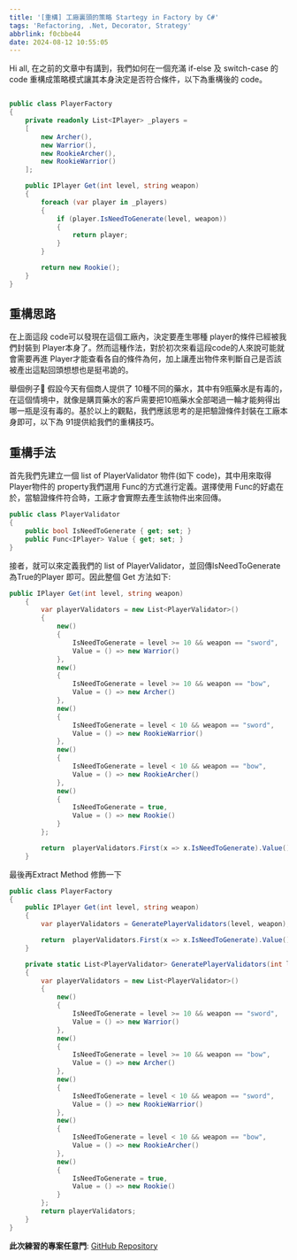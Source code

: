 ```yaml
---
title: '[重構] 工廠裏頭的策略 Startegy in Factory by C#'
tags: 'Refactoring, .Net, Decorator, Strategy'
abbrlink: f0cbbe44
date: 2024-08-12 10:55:05
---
```

Hi all, 在之前的文章中有講到，我們如何在一個充滿 if-else 及 switch-case 的 code 重構成策略模式讓其本身決定是否符合條件，以下為重構後的 code。

```csharp

public class PlayerFactory
{
    private readonly List<IPlayer> _players =
    [
        new Archer(),
        new Warrior(),
        new RookieArcher(),
        new RookieWarrior()
    ];

    public IPlayer Get(int level, string weapon)
    {
        foreach (var player in _players)
        {
            if (player.IsNeedToGenerate(level, weapon))
            {
                return player;
            }
        }

        return new Rookie();
    }
}
```

## 重構思路
在上面這段 code可以發現在這個工廠內，決定要產生哪種 player的條件已經被我們封裝到 Player本身了。然而這種作法，對於初次來看這段code的人來說可能就會需要再進 Player才能查看各自的條件為何，加上讓產出物件來判斷自己是否該被產出這點回頭想想也是挺弔詭的。

舉個例子🌰 假設今天有個商人提供了 10種不同的藥水，其中有9瓶藥水是有毒的，在這個情境中，就像是購買藥水的客戶需要把10瓶藥水全部喝過一輪才能夠得出哪一瓶是沒有毒的。基於以上的觀點，我們應該思考的是把驗證條件封裝在工廠本身即可，以下為 91提供給我們的重構技巧。

## 重構手法
首先我們先建立一個 list of PlayerValidator 物件(如下 code)，其中用來取得Player物件的 property我們選用 Func的方式進行定義。選擇使用 Func的好處在於，當驗證條件符合時，工廠才會實際去產生該物件出來回傳。

```csharp
public class PlayerValidator
{
    public bool IsNeedToGenerate { get; set; }
    public Func<IPlayer> Value { get; set; }
}
```

接者，就可以來定義我們的 list of PlayerValidator，並回傳IsNeedToGenerate為True的Player 即可。因此整個 Get 方法如下:
```csharp
public IPlayer Get(int level, string weapon)
    {
        var playerValidators = new List<PlayerValidator>()
        {
            new()
            {
                IsNeedToGenerate = level >= 10 && weapon == "sword",
                Value = () => new Warrior()
            },
            new()
            {
                IsNeedToGenerate = level >= 10 && weapon == "bow",
                Value = () => new Archer()
            },
            new()
            {
                IsNeedToGenerate = level < 10 && weapon == "sword",
                Value = () => new RookieWarrior()
            },
            new()
            {
                IsNeedToGenerate = level < 10 && weapon == "bow",
                Value = () => new RookieArcher()
            },
            new()
            {
                IsNeedToGenerate = true,
                Value = () => new Rookie()
            }
        };

        return  playerValidators.First(x => x.IsNeedToGenerate).Value();
    }
```

最後再Extract Method 修飾一下
```csharp
public class PlayerFactory
{
    public IPlayer Get(int level, string weapon)
    {
        var playerValidators = GeneratePlayerValidators(level, weapon);

        return  playerValidators.First(x => x.IsNeedToGenerate).Value();
    }

    private static List<PlayerValidator> GeneratePlayerValidators(int level, string weapon)
    {
        var playerValidators = new List<PlayerValidator>()
        {
            new()
            {
                IsNeedToGenerate = level >= 10 && weapon == "sword",
                Value = () => new Warrior()
            },
            new()
            {
                IsNeedToGenerate = level >= 10 && weapon == "bow",
                Value = () => new Archer()
            },
            new()
            {
                IsNeedToGenerate = level < 10 && weapon == "sword",
                Value = () => new RookieWarrior()
            },
            new()
            {
                IsNeedToGenerate = level < 10 && weapon == "bow",
                Value = () => new RookieArcher()
            },
            new()
            {
                IsNeedToGenerate = true,
                Value = () => new Rookie()
            }
        };
        return playerValidators;
    }
}
```

**此次練習的專案任意門**: [GitHub Repository](https://github.com/CodeMachine0121/Stragetory-Refactoring)
